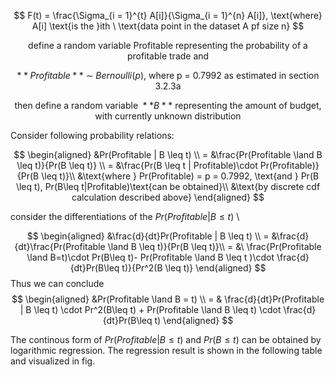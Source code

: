$$
F(t) = \frac{\Sigma_{i = 1}^{t} A[i]}{\Sigma_{i = 1}^{n} A[i]},  \text{where} A[i] \text{is the }ith \ \text{data point in the dataset A pf size n}
$$

$$
\text{define a random variable Profitable representing the probability of a profitable trade and } 
$$

$$
**Profitable** ~ \sim ~ Bernoulli(p) \text{, where p = 0.7992 as estimated in section 3.2.3a } 
$$

$$
\text{then define a random variable} \ **B** \  \text{representing the amount of budget, with currently unknown distribution}
$$


Consider following probability relations: 

$$
\begin{aligned}
 &Pr(Profitable | B \leq t) \\
= &\frac{Pr(Profitable \land B \leq t)}{Pr(B \leq t)} \\
= &\frac{Pr(B \leq t | Profitable)\cdot Pr(Profitable)}{Pr(B \leq t)}\\
&\text{where } Pr(Profitable) = p = 0.7992, \text{and } Pr(B \leq t), Pr(B\leq t|Profitable)\text{can be obtained}\\ &\text{by discrete cdf calculation described above}
\end{aligned}
$$

consider the differentiations of the $Pr(Profitable | B \leq t)$ \\

$$
\begin{aligned}
&\frac{d}{dt}Pr(Profitable | B \leq t) \\
= &\frac{d}{dt}\frac{Pr(Profitable \land B \leq t)}{Pr(B \leq t)}\\
= &\ \frac{Pr(Profitable \land B=t)\cdot Pr(B\leq t)- Pr(Profitable \land B \leq t )\cdot \frac{d}{dt}Pr(B\leq t)}{Pr^2(B \leq t)}
\end{aligned}
$$
Thus we can conclude 
$$
\begin{aligned}
&Pr(Profitable \land B = t)  \\
= & \frac{d}{dt}Pr(Profitable | B \leq t) \cdot Pr^2(B\leq t)  + Pr(Profitable \land B \leq t) \cdot \frac{d}{dt}Pr(B\leq t)
\end{aligned}
$$

The continous form of $Pr(Profitable|B\leq t)$ and $Pr(B\leq t)$ can be obtained by logarithmic regression.
The regression result is shown in the following table and visualized in fig. 



